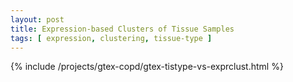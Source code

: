 ```yaml
---
layout: post
title: Expression-based Clusters of Tissue Samples
tags: [ expression, clustering, tissue-type ]
---
```


{% include /projects/gtex-copd/gtex-tistype-vs-exprclust.html %}

